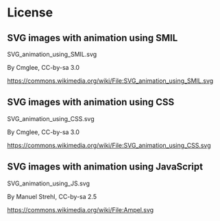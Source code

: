 # License

## SVG images with animation using SMIL

SVG_animation_using_SMIL.svg

By Cmglee, CC-by-sa 3.0

https://commons.wikimedia.org/wiki/File:SVG_animation_using_SMIL.svg

## SVG images with animation using CSS

SVG_animation_using_CSS.svg

By Cmglee, CC-by-sa 3.0

https://commons.wikimedia.org/wiki/File:SVG_animation_using_CSS.svg

## SVG images with animation using JavaScript

SVG_animation_using_JS.svg

By Manuel Strehl, CC-by-sa 2.5

https://commons.wikimedia.org/wiki/File:Ampel.svg
